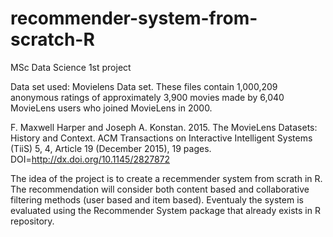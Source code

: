 # recommender-system-from-scratch-R
MSc Data Science 1st project

Data set used: Movielens Data set. These files contain 1,000,209 anonymous ratings of approximately 3,900 movies 
made by 6,040 MovieLens users who joined MovieLens in 2000.

F. Maxwell Harper and Joseph A. Konstan. 2015. The MovieLens Datasets: History
and Context. ACM Transactions on Interactive Intelligent Systems (TiiS) 5, 4,
Article 19 (December 2015), 19 pages. DOI=http://dx.doi.org/10.1145/2827872

The idea of the project is to create a recemmender system from scrath in R. The recommendation will consider both content based
and collaborative filtering methods (user based and item based). Eventualy the system is evaluated using the Recommender System package
that already exists in R repository.
